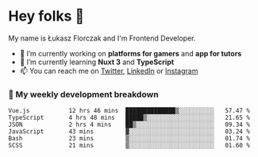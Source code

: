 # Hey folks 👋

My name is Łukasz Florczak and I'm Frontend Developer. 

- 🔭 I’m currently working on **platforms for gamers** and **app for tutors**
- 🌱 I’m currently learning **Nuxt 3** and **TypeScript**
- 📫 You can reach me on [Twitter](https://twitter.com/lukaszflorczak), [LinkedIn](https://pl.linkedin.com/in/lukasz-florczak) or [Instagram](https://instagram.com/lukaszflorczak)


### 🧮 My weekly development breakdown

<!--START_SECTION:waka-->

```text
Vue.js           12 hrs 46 mins  ██████████████▒░░░░░░░░░░   57.47 %
TypeScript       4 hrs 48 mins   █████▒░░░░░░░░░░░░░░░░░░░   21.65 %
JSON             2 hrs 4 mins    ██▒░░░░░░░░░░░░░░░░░░░░░░   09.34 %
JavaScript       43 mins         ▓░░░░░░░░░░░░░░░░░░░░░░░░   03.24 %
Bash             23 mins         ▒░░░░░░░░░░░░░░░░░░░░░░░░   01.74 %
SCSS             21 mins         ▒░░░░░░░░░░░░░░░░░░░░░░░░   01.60 %
```

<!--END_SECTION:waka-->

<!--
**lukaszflorczak/lukaszflorczak** is a ✨ _special_ ✨ repository because its `README.md` (this file) appears on your GitHub profile.

Here are some ideas to get you started:

- 🔭 I’m currently working on ...
- 🌱 I’m currently learning ...
- 👯 I’m looking to collaborate on ...
- 🤔 I’m looking for help with ...
- 💬 Ask me about ...
- 📫 How to reach me: ...
- 😄 Pronouns: ...
- ⚡ Fun fact: ...
-->
